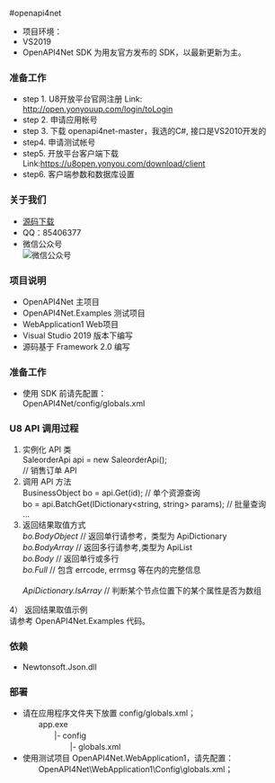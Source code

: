 #openapi4net
- 项目环境：
- VS2019
- OpenAPI4Net SDK 为用友官方发布的 SDK，以最新更新为主。

### 准备工作
- step 1. U8开放平台官网注册
  Link: http://open.yonyouup.com/login/toLogin
- step 2. 申请应用帐号
- step 3. 下载 openapi4net-master，我选的C#, 接口是VS2010开发的
- step4. 申请测试帐号
- step5. 开放平台客户端下载
  Link:https://u8open.yonyou.com/download/client
- step6. 客户端参数和数据库设置

### 关于我们
- [源码下载](https://github.com/85406377/U8DEMO)
- QQ：85406377
- 微信公众号<br/>
  ![微信公众号](http://open.yonyouup.com/styles/function/documentCenter/images/qaCode.png "微信公众号")


### 项目说明
- OpenAPI4Net 主项目
- OpenAPI4Net.Examples 测试项目
- WebApplication1 Web项目
- Visual Studio 2019 版本下编写
- 源码基于 Framework 2.0 编写

### 准备工作
- 使用 SDK 前请先配置：<br/>
  OpenAPI4Net/config/globals.xml

### U8 API 调用过程
1. 实例化 API 类<br/>
   SaleorderApi api = new SaleorderApi();<br/> // 销售订单 API
2. 调用 API 方法<br/>
   BusinessObject bo = api.Get(id); // 单个资源查询<br/>
   bo = api.BatchGet(IDictionary<string, string> params); // 批量查询<br/>
   ...
3. 返回结果取值方式<br/>
   _bo.BodyObject_ // 返回单行请参考，类型为 ApiDictionary<br/>
   _bo.BodyArray_ // 返回多行请参考,类型为 ApiList<br/>
   _bo.Body_ // 返回单行或多行<br/>
   _bo.Full_ // 包含 errcode, errmsg 等在内的完整信息<br/>
   <br/>
   _ApiDictionary.IsArray_ // 判断某个节点位置下的某个属性是否为数组<br/>

4） 返回结果取值示例<br/>
   请参考 OpenAPI4Net.Examples 代码。<br/>

### 依赖
- Newtonsoft.Json.dll

### 部署
- 请在应用程序文件夹下放置 config/globals.xml；<br/>
　　app.exe<br/>
　　　　|- config<br/>
　　　　　　|- globals.xml<br/>
- 使用测试项目 OpenAPI4Net.WebApplication1，请先配置：<br/>
　　OpenAPI4Net\WebApplication1\Config\globals.xml；
